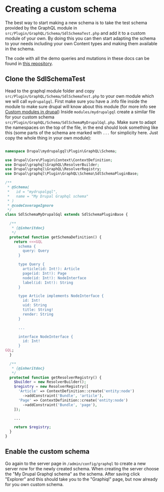 # Creating a custom schema

The best way to start making a new schema is to take the test schema provided by the GraphQL module in `src/Plugin/GraphQL/Schema/SdlSchemaTest.php` and add it to a custom module of your own. By doing this you can then start adapting the schema to your needs including your own Content types and making them available in the schema.

 The code with all the demo queries and mutations in these docs can be found in [this repository](https://github.com/joaogarin/mydrupalgql).

## Clone the SdlSchemaTest

Head to the graphql module folder and copy `src/Plugin/GraphQL/Schema/SdlSchemaTest.php` to your own module which we will call `mydrupalgql`. First make sure you have a .info file inside the module to make sure drupal will know about this module (for more info see [Custom modules in drupal](https://www.drupal.org/docs/8/creating-custom-modules)) Inside `modules/mydrupalgql` create a similar file for your custom schema `src/Plugin/GraphQL/Schema/SdlSchemaMyDrupalGql.php`. Make sure to adapt the namespaces on the top of the file, in the end should look something like this (some parts of the schema are marked with `...` for simplicity here. Just copy the whole thing in your own module): 

```php 

namespace Drupal\mydrupalgql\Plugin\GraphQL\Schema;

use Drupal\Core\Plugin\Context\ContextDefinition;
use Drupal\graphql\GraphQL\ResolverBuilder;
use Drupal\graphql\GraphQL\ResolverRegistry;
use Drupal\graphql\Plugin\GraphQL\Schema\SdlSchemaPluginBase;

/**
 * @Schema(
 *   id = "mydrupalgql",
 *   name = "My Drupal Graphql schema"
 * )
 * @codeCoverageIgnore
 */
class SdlSchemaMyDrupalGql extends SdlSchemaPluginBase {

  /**
   * {@inheritdoc}
   */
  protected function getSchemaDefinition() {
    return <<<GQL
      schema {
        query: Query
      }

      type Query {
        article(id: Int!): Article
        page(id: Int!): Page
        node(id: Int!): NodeInterface
        label(id: Int!): String
      }

      type Article implements NodeInterface {
        id: Int!
        uid: String
        title: String!
        render: String
      }

      ...

      interface NodeInterface {
        id: Int!
      }
GQL;
  }

  /**
   * {@inheritdoc}
   */
  protected function getResolverRegistry() {
    $builder = new ResolverBuilder();
    $registry = new ResolverRegistry([
      'Article' => ContextDefinition::create('entity:node')
        ->addConstraint('Bundle', 'article'),
      'Page' => ContextDefinition::create('entity:node')
        ->addConstraint('Bundle', 'page'),
    ]);

    ...

    return $registry;
  }
}
```

## Enable the custom schema

Go again to the server page in `/admin/config/graphql` to create a new server now for the newly created schema. When creating the server choose the "My Drupal Graphql schema" as the schema. After saving click "Explorer" and this should take you to the "Graphiql" page, but now already for you own custom schema.

